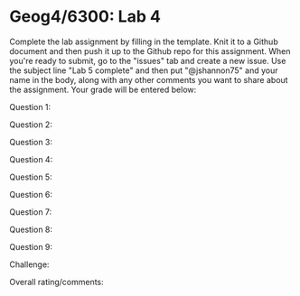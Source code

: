 # Geog4/6300: Lab 4

Complete the lab assignment by filling in the template. Knit it to a Github document and then push it up to the Github repo for this assignment. When you're ready to submit, go to the "issues" tab and create a new issue. Use the subject line "Lab 5 complete" and then put "@jshannon75" and your name in the body, along with any other comments you want to share about the assignment. Your grade will be entered below:

Question 1: <p>
Question 2:<p>
Question 3:<p>
Question 4:<p>
Question 5:<p>
Question 6:<p>
Question 7:<p>
Question 8:<p>
Question 9:<p>
Challenge:<p> 
<p>
Overall rating/comments: 
